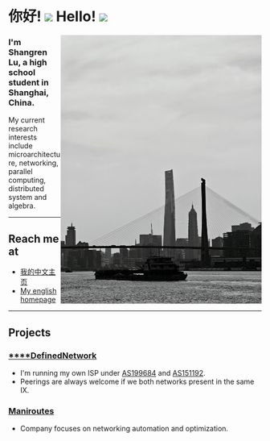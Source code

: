 # 你好! <img src="https://github.com/sudnyeshtalekar/sudnyeshtalekar/blob/master/Assets/Hi.gif" width="40px"> Hello! <img src="https://github.com/sudnyeshtalekar/sudnyeshtalekar/blob/master/Assets/Hi.gif" width="40px">

<img align="right" width="400" src="https://github.com/EEddeenn/EEddeenn/blob/main/shanghai.jpg" />

### I'm Shangren Lu, a high school student in Shanghai, China.

My current research interests include microarchitecture, networking, parallel computing, distributed system and algebra.

---

## Reach me at
- [我的中文主页](https://shangrenlu.cn)
- [My english homepage](https://shangren.me)

---

## Projects
### [****DefinedNetwork](https://www.peeringdb.com/org/34640)
- I'm running my own ISP under [AS199684](https://bgp.tools/as/199684) and [AS151192](https://bgp.tools/as/151192).
- Peerings are always welcome if we both networks present in the same IX.

### [Maniroutes](https://maniroutes.com)
- Company focuses on networking automation and optimization.
<!--
**EEddeenn/EEddeenn** is a ✨ _special_ ✨ repository because its `README.md` (this file) appears on your GitHub profile.

Here are some ideas to get you started:

- 🔭 I’m currently working on ...
- 🌱 I’m currently learning ...
- 👯 I’m looking to collaborate on ...
- 🤔 I’m looking for help with ...
- 💬 Ask me about ...
- 📫 How to reach me: ...
- 😄 Pronouns: ...
- ⚡ Fun fact: ...
-->
